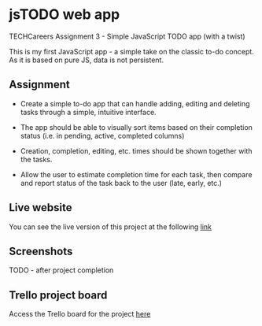 # jsTODO web app
TECHCareers Assignment 3 - Simple JavaScript TODO app (with a twist)

This is my first JavaScript app - a simple take on the classic to-do concept. As it is based on pure JS, data is not persistent.

## Assignment
* Create a simple to-do app that can handle adding, editing and deleting tasks through a simple, intuitive interface.

* The app should be able to visually sort items based on their completion status (i.e. in pending, active, completed columns)

* Creation, completion, editing, etc. times should be shown together with the tasks.

* Allow the user to estimate completion time for each task, then compare and report status of the task back to the user (late, early, etc.)


## Live website

You can see the live version of this project at the following [link](https://altx.dev/js-todo)

## Screenshots

TODO - after project completion

## Trello project board

Access the Trello board for the project [here](https://trello.com/b/ijRcoZGY/js-todo)